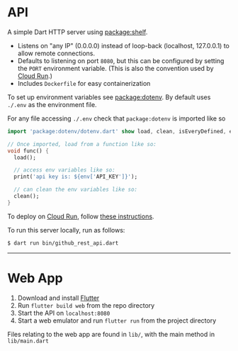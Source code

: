 # API

A simple Dart HTTP server using [package:shelf](https://pub.dev/packages/shelf).

- Listens on "any IP" (0.0.0.0) instead of loop-back (localhost, 127.0.0.1) to allow remote connections.
- Defaults to listening on port `8080`, but this can be configured by setting the `PORT` environment variable. (This is
  also the convention used by
  [Cloud Run](https://cloud.google.com/run).)
- Includes `Dockerfile` for easy containerization

To set up environment variables see [package:dotenv](https://pub.dev/packages/dotenv). By default uses `./.env` as the
environment file.

For any file accessing `./.env` check that `package:dotenv` is imported like so

```dart
import 'package:dotenv/dotenv.dart' show load, clean, isEveryDefined, env;

// Once imported, load from a function like so:
void func() {
  load();

  // access env variables like so:
  print('api key is: ${env['API_KEY']}');

  // can clean the env variables like so:
  clean();
}
```

To deploy on [Cloud Run](https://cloud.google.com/run), follow
[these instructions](https://cloud.google.com/run/docs/quickstarts/build-and-deploy/other).

To run this server locally, run as follows:

```bash
$ dart run bin/github_rest_api.dart
```

-------

# Web App

1. Download and install [Flutter]("https://flutter.dev")
2. Run `flutter build web` from the repo directory
3. Start the API on `localhost:8080`
4. Start a web emulator and run `flutter run` from the project directory

Files relating to the web app are found in `lib/`, with the main method in `lib/main.dart`

